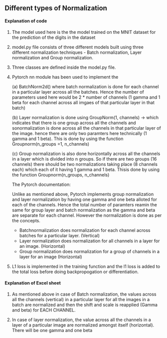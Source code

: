 ## Different types of Normalization <br>

#### Explanation of code

1) The model used here is the the model trained on the MNIT dataset for the prediction of the digits in the dataset
2) model.py file consists of three different models built using three different normalization techniques - Batch normalization, Layer normalization and Group normalization.
3) Three classes are defined inside the model.py file. 
4) Pytorch  nn module has been used to implement the <br>

    (a) BatchNorm2d() where batch normalization is done for each channel in a particular layer across all the batches. Hence the number of parameters used here would be 
    2 * number of channels (1 gamma and 1 beta for each channel across all imgaes of that particular layer in that batch)<br>
    
    (b) Layer normalization is done using GroupNorm(1, channels) -> which indicates that there is one group across all the channels and sonormalization is done across all 
    the channels in that particular layer of the image. hence there are only two paramters  here technically (1 gamma and 1 beta). This is done by using the function 
    Groupnorm(n_groups =1, n_channels)<br>
    
    (c) Group normalization is also done horizontally across all the channels in a layer which is divided into n groups. So if there are two groups (16 channels) there should be 
    two normalizations taking place (8 channels each) which each of it having 1 gamma and 1 beta. Thisis done by using the function Groupnorm(n_groups, n_channels)<br>
    
    The Pytorch documentation:<br>
    
    Unlike as mentioned above, Pytorch implements group normalization and layer normalization by having one gamma and one beta alloted for each of the channels. Hence the total number of paramters reamin the same for group layer and batch normalization as the gamma and beta are separate for each channel. However the normalization is done as per the 
    concepts.<br> 
    
      - Batchnormalization does normalization for each channel across batches for a particular layer. (Vertical)<br>
      - Layer normalization does normalization for all channels in a layer for an image. (Horizontal)<br>
      - Group normalization does normalization for a group of channels in a layer for an image (Horizontal)<br>
5) L1 loss is implemented in the training function and the l1 loss is added to the total loss before doing backpropogation or differentiation.<br>

#### Explanation of Excel sheet <br>

1) As mentioned above in case of Batch normalization, the values across all the channels (vertical) in a particular layer for all the images  in a batch are normalized and then the shift and scale is reapplied (Gamma and beta) for EACH CHANNEL. <br>

2) In case of layer normalization, the value across all the channels in a layer of a particular image are normalized amongst itself (horizontal). There will be one gamma and one beta 
